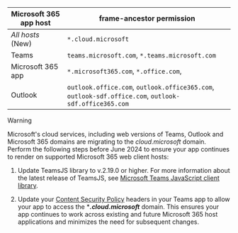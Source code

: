 | **Microsoft 365 app host** | **frame-ancestor permission** |
|--|--|
| *All hosts* (New) | `*.cloud.microsoft` |
| Teams | `teams.microsoft.com`, `*.teams.microsoft.com` |
| Microsoft 365 app | `*.microsoft365.com`, `*.office.com`,  |
| Outlook | `outlook.office.com`, `outlook.office365.com`, `outlook-sdf.office.com`, `outlook-sdf.office365.com` |

> [!WARNING]
> Microsoft's cloud services, including web versions of Teams, Outlook  and Microsoft 365 domains are migrating to the *cloud.microsoft* domain. Perform the following steps before June 2024 to ensure your app continues to render on supported Microsoft 365 web client hosts:
>
> 1. Update TeamsJS library to v.2.19.0 or higher. For more information about the latest release of TeamsJS, see [Microsoft Teams JavaScript client library](https://www.npmjs.com/package/@microsoft/teams-js).
>
> 2. Update your [Content Security Policy](https://developer.mozilla.org/en-US/docs/Web/HTTP/CSP) headers in your Teams app to allow your app to access the ****.cloud.microsoft*** domain. This ensures your app continues to work across existing and future Microsoft 365 host applications and minimizes the need for subsequent changes.
